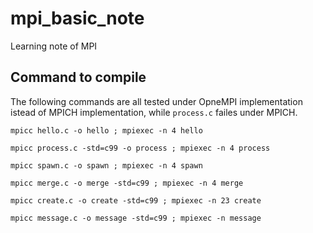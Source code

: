 # mpi_basic_note

Learning note of MPI

## Command to compile

The following commands are all tested under OpneMPI implementation istead of
MPICH implementation, while `process.c` failes under MPICH.
```
mpicc hello.c -o hello ; mpiexec -n 4 hello
```
```
mpicc process.c -std=c99 -o process ; mpiexec -n 4 process
```
```
mpicc spawn.c -o spawn ; mpiexec -n 4 spawn
```
```
mpicc merge.c -o merge -std=c99 ; mpiexec -n 4 merge
```
```
mpicc create.c -o create -std=c99 ; mpiexec -n 23 create
```
```
mpicc message.c -o message -std=c99 ; mpiexec -n message
```

## 
